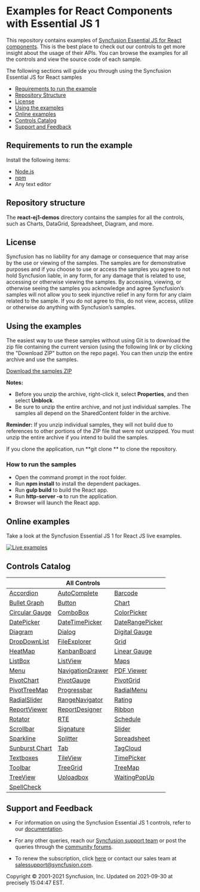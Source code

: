 # Examples for React Components with Essential JS 1

This repository contains examples of [Syncfusion Essential JS for React components](https://www.syncfusion.com/products/jquery/reactjs/?utm_source=github&utm_medium=listing). This is the best place to check out our controls to get more insight about the usage of their APIs. You can browse the examples for all the controls and view the source code of each sample.

The following sections will guide you through using the Syncfusion Essential JS for React samples

* [Requirements to run the example](#requirements-to-run-the-example)
* [Repository Structure](#repository-structure)
* [License](#license)
* [Using the examples](#using-the-examples) 
* [Online examples](#online-examples)
* [Controls Catalog](#controls-catalog)
* [Support and Feedback](#support-and-feedback) 

## Requirements to run the example

Install the following items:

* [Node.js](https://nodejs.org/en/)
* [npm](https://blog.npmjs.org/post/85484771375/how-to-install-npm)
* Any text editor

## Repository structure

The **react-ej1-demos** directory contains the samples for all the controls, such as Charts, DataGrid, Spreadsheet, Diagram, and more.

## <a name="license"></a>License ##

Syncfusion has no liability for any damage or consequence that may arise by the use or viewing of the samples. The samples are for demonstrative purposes and if you choose to use or access the samples you agree to not hold Syncfusion liable, in any form, for any damage that is related to use, accessing or otherwise viewing the samples. By accessing, viewing, or otherwise seeing the samples you acknowledge and agree Syncfusion’s samples will not allow you to seek injunctive relief in any form for any claim related to the sample. If you do not agree to this, do not view, access, utilize or otherwise do anything with Syncfusion’s samples.

## <a name="using-the-examples"></a>Using the examples ##

The easiest way to use these samples without using Git is to download the zip file containing the current version (using the following link or by clicking the "Download ZIP" button on the repo page). You can then unzip the entire archive and use the samples.

   [Download the samples ZIP](../../archive/master.zip)

   **Notes:** 
   * Before you unzip the archive, right-click it, select **Properties**, and then select **Unblock**.
   * Be sure to unzip the entire archive, and not just individual samples. The samples all depend on the SharedContent folder in the archive.  


**Reminder:** If you unzip individual samples, they will not build due to references to other portions of the ZIP file that were not unzipped. You must unzip the entire archive if you intend to build the samples.

If you clone the application, run **git clone <repository-url> ** to clone the repository.

### How to run the samples

* Open the command prompt in the root folder.
* Run **npm install** to install the dependent packages.
* Run **gulp build** to build the React app.
* Run **http-server -o** to run the application.
* Browser will launch the React app.

## Online examples

Take a look at the Syncfusion Essential JS 1 for React JS live examples.

[![Live examples](http://dabuttonfactory.com/button.png?t=Live+demo&f=Calibri-Bold&ts=24&tc=fff&tshs=1&tshc=000&hp=20&vp=8&c=5&bgt=gradient&bgc=3d85c6&ebgc=073763)](https://reactjq.syncfusion.com/?utm_source=github&utm_medium=listing)

## Controls Catalog

|              | All Controls  |         |
|--------------|--------------|---------|
|   [Accordion](https://www.syncfusion.com/products/jquery/javascript/accordion?utm_source=github&utm_medium=listing)  | [AutoComplete](https://www.syncfusion.com/products/jquery/javascript/autocomplete?utm_source=github&utm_medium=listing) | [Barcode](https://www.syncfusion.com/products/jquery/javascript/barcode?utm_source=github&utm_medium=listing) |
|[Bullet Graph](https://www.syncfusion.com/products/jquery/javascript/bullet-graph?utm_source=github&utm_medium=listing) |    [Button](https://www.syncfusion.com/products/jquery/javascript/button?utm_source=github&utm_medium=listing)    |  [Chart](https://www.syncfusion.com/products/jquery/javascript/charts?utm_source=github&utm_medium=listing)  |
| [Circular Gauge](https://www.syncfusion.com/products/jquery/javascript/circular-gauge?utm_source=github&utm_medium=listing) |    [ComboBox](https://www.syncfusion.com/products/jquery/javascript/combobox?utm_source=github&utm_medium=listing)    |  [ColorPicker](https://www.syncfusion.com/products/jquery/javascript/color-picker?utm_source=github&utm_medium=listing) |
|[DatePicker](https://www.syncfusion.com/products/jquery/javascript/date-picker?utm_source=github&utm_medium=listing) |    [DateTimePicker](https://www.syncfusion.com/products/jquery/javascript/date-time-picker?utm_source=github&utm_medium=listing)    |  [DateRangePicker](https://www.syncfusion.com/products/jquery/javascript/date-range-picker?utm_source=github&utm_medium=listing) |
|[Diagram](https://www.syncfusion.com/products/jquery/javascript/diagram?utm_source=github&utm_medium=listing) |    [Dialog](https://www.syncfusion.com/products/jquery/javascript/dialog?utm_source=github&utm_medium=listing)    |  [Digital Gauge](https://www.syncfusion.com/products/jquery/javascript/digital-gauge?utm_source=github&utm_medium=listing) |
| [DropDownList](https://www.syncfusion.com/products/jquery/javascript/drop-down-list?utm_source=github&utm_medium=listing) |    [FileExplorer](https://www.syncfusion.com/products/jquery/javascript/file-explorer?utm_source=github&utm_medium=listing)    |  [Grid](https://www.syncfusion.com/products/jquery/javascript/datagrid?utm_source=github&utm_medium=listing) |
| [HeatMap](https://www.syncfusion.com/products/jquery/javascript/heat-map?utm_source=github&utm_medium=listing) |    [KanbanBoard](https://www.syncfusion.com/products/jquery/javascript/kanban?utm_source=github&utm_medium=listing)    |  [Linear Gauge](https://www.syncfusion.com/products/jquery/javascript/linear-gauge?utm_source=github&utm_medium=listing)  |
| [ListBox](https://www.syncfusion.com/products/jquery/javascript/list-box?utm_source=github&utm_medium=listing) |    [ListView](https://www.syncfusion.com/products/jquery/javascript/listview?utm_source=github&utm_medium=listing)    |  [Maps](https://www.syncfusion.com/products/jquery/javascript/maps?utm_source=github&utm_medium=listing)  |
| [Menu](https://www.syncfusion.com/products/jquery/javascript/menu?utm_source=github&utm_medium=listing) |    [NavigationDrawer](https://www.syncfusion.com/products/jquery/javascript/navigation-drawer?utm_source=github&utm_medium=listing)    |  [PDF Viewer](https://www.syncfusion.com/products/jquery/javascript/pdf-viewer?utm_source=github&utm_medium=listing)  |
| [PivotChart](https://www.syncfusion.com/products/jquery/javascript/pivot-chart?utm_source=github&utm_medium=listing) |    [PivotGauge](https://www.syncfusion.com/products/jquery/javascript/pivot-gauge?utm_source=github&utm_medium=listing)    |  [PivotGrid](https://www.syncfusion.com/products/jquery/javascript/pivot-grid?utm_source=github&utm_medium=listing)  |
| [PivotTreeMap](https://www.syncfusion.com/products/jquery/javascript/pivot-tree-map?utm_source=github&utm_medium=listing)  | [Progressbar](https://www.syncfusion.com/products/jquery/javascript/progress-bar?utm_source=github&utm_medium=listing) | [RadialMenu](https://www.syncfusion.com/products/jquery/javascript/radial-menu?utm_source=github&utm_medium=listing) |
| [RadialSlider](https://www.syncfusion.com/products/jquery/javascript/radial-slider?utm_source=github&utm_medium=listing)  | [RangeNavigator](https://www.syncfusion.com/products/jquery/javascript/range-navigator?utm_source=github&utm_medium=listing) | [Rating](https://www.syncfusion.com/products/jquery/javascript/rating?utm_source=github&utm_medium=listing) |
|[ReportViewer](https://www.syncfusion.com/products/jquery/javascript/report-viewer?utm_source=github&utm_medium=listing)  | [ReportDesigner](https://www.syncfusion.com/products/jquery/javascript/report-designer?utm_source=github&utm_medium=listing) | [Ribbon](https://www.syncfusion.com/products/jquery/javascript/ribbon?utm_source=github&utm_medium=listing) |
|[Rotator](https://www.syncfusion.com/products/jquery/javascript/rotator?utm_source=github&utm_medium=listing)  | [RTE](https://www.syncfusion.com/products/jquery/javascript/rte?utm_source=github&utm_medium=listing) | [Schedule](https://www.syncfusion.com/products/jquery/javascript/scheduler?utm_source=github&utm_medium=listing) |
|[Scrollbar](https://www.syncfusion.com/products/jquery/javascript/scroller?utm_source=github&utm_medium=listing)  | [Signature](https://www.syncfusion.com/products/jquery/javascript/signature?utm_source=github&utm_medium=listing) | [Slider](https://www.syncfusion.com/products/jquery/javascript/slider?utm_source=github&utm_medium=listing) |
| [Sparkline](https://www.syncfusion.com/products/jquery/javascript/sparkline?utm_source=github&utm_medium=listing)  | [Splitter](https://www.syncfusion.com/products/jquery/javascript/splitter?utm_source=github&utm_medium=listing) | [Spreadsheet](https://www.syncfusion.com/products/jquery/javascript/spreadsheet?utm_source=github&utm_medium=listing) |
| [Sunburst Chart](https://www.syncfusion.com/products/jquery/javascript/sunburst-chart?utm_source=github&utm_medium=listing)  | [Tab](https://www.syncfusion.com/products/jquery/javascript/tabs?utm_source=github&utm_medium=listing) | [TagCloud](https://www.syncfusion.com/products/jquery/javascript/tag-cloud?utm_source=github&utm_medium=listing) |
| [Textboxes](https://www.syncfusion.com/products/jquery/javascript/text-box?utm_source=github&utm_medium=listing)  | [TileView](https://www.syncfusion.com/products/jquery/javascript/tile-view?utm_source=github&utm_medium=listing) | [TimePicker](https://www.syncfusion.com/products/jquery/javascript/time-picker?utm_source=github&utm_medium=listing) |
| [Toolbar](https://www.syncfusion.com/products/jquery/javascript/toolbar?utm_source=github&utm_medium=listing)  | [TreeGrid](https://www.syncfusion.com/products/jquery/javascript/tree-grid?utm_source=github&utm_medium=listing) | [TreeMap](https://www.syncfusion.com/products/jquery/javascript/tree-map?utm_source=github&utm_medium=listing) |
| [TreeView](https://www.syncfusion.com/products/jquery/javascript/tree-view?utm_source=github&utm_medium=listing)  | [Uploadbox](https://www.syncfusion.com/products/jquery/javascript/upload-box?utm_source=github&utm_medium=listing) | [WaitingPopUp](https://www.syncfusion.com/products/jquery/javascript/waiting-popup?utm_source=github&utm_medium=listing) |
| [SpellCheck](https://www.syncfusion.com/products/jquery/javascript/spellcheck?utm_source=github&utm_medium=listing)  |

## <a name="support-and-feedback"></a>Support and Feedback ##

* For information on using the Syncfusion Essential JS 1 controls, refer to our [documentation](https://help.syncfusion.com/reactjs/overview).

* For any other queries, reach our [Syncfusion support team](https://www.syncfusion.com/support/directtrac/incidents/newincident?utm_source=github&utm_medium=listing) or post the queries through the [community forums](https://www.syncfusion.com/forums?utm_source=github&utm_medium=listing).

* To renew the subscription, click [here](https://www.syncfusion.com/sales/products?utm_source=github&utm_medium=listing) or contact our sales team at <salessupport@syncfusion.com>.

<p>Copyright © 2001-2021 Syncfusion, Inc. Updated on 2021-09-30 at precisely 15:04:47 EST.</p>
